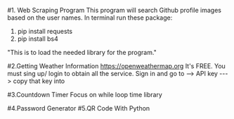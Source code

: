 #1. Web Scraping Program
This program will search Github profile images based on the user names.
In terminal run these package:

1.  pip install requests
2.  pip install bs4

"This is to load the needed library for the program."

#2.Getting Weather Information
https://openweathermap.org
It's FREE.
You must sing up/ login to obtain all the service.
Sign in and go to --> API key ---> copy that key into

#3.Countdown Timer
Focus on while loop
time library

#4.Password Generator
#5.QR Code With Python

